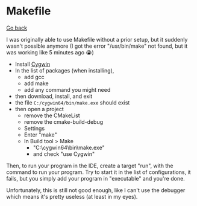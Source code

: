 # Makefile

[Go back](../index.md#clion)

I was originally able to use Makefile without a prior setup, but it suddenly wasn't possible anymore (I got the error "/usr/bin/make" not found, but it was working like 5 minutes ago 😭)

* Install [Cygwin](https://www.cygwin.com/install.html)
* In the list of packages (when installing),
  * add gcc
  * add make
  * add any command you might need
* then download, install, and exit
* the file `C:/cygwin64/bin/make.exe` should exist
* then open a project
  * remove the CMakeList
  * remove the cmake-build-debug
  * Settings
  * Enter "make"
  * In Build tool > Make
    * "C:\cygwin64\bin\make.exe"
    * and check "use Cygwin"

Then, to run your program in the IDE, create a target "run", with the command to run your program. Try to start it in the list of configurations, it fails, but you simply add your program in "executable" and you're done.

Unfortunately, this is still not good enough, like I can't use the debugger which means it's pretty useless (at least in my eyes).